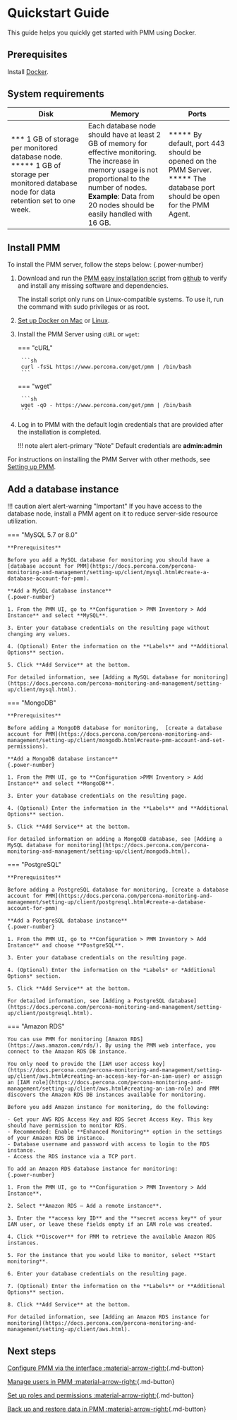 # Quickstart Guide

This guide helps you quickly get started with PMM using Docker.

## Prerequisites

Install [Docker](https://docs.docker.com/engine/install/).

## System requirements

| Disk      |Memory  | Ports         |
|-----------|--------|---------------|
|*** 1 GB of storage per monitored database node. <br/> ***** 1 GB of storage per monitored database node for data retention set to one week.| Each database node should have at least 2 GB of memory for effective monitoring. <br/> The increase in memory usage is not proportional to the number of nodes. </br>  **Example**: Data from 20 nodes should be easily handled with 16 GB.| ***** By default, port 443 should be opened on the PMM Server. <br/> ***** The database port should be open for the PMM Agent.|

## Install PMM

To install the PMM server, follow the steps below:
{.power-number}

1. Download and run the [PMM easy installation script](https://docs.percona.com/percona-monitoring-and-management/setting-up/server/easy-install.html) from [github](https://github.com/percona/pmm/blob/main/get-pmm.sh) to verify and install any missing software and dependencies. 

    The install script only runs on Linux-compatible systems. To use it, run the command with sudo privileges or as root.
    
2. [Set up Docker on Mac](https://docs.docker.com/docker-for-mac/install) or [Linux](https://docs.docker.com/install/linux/docker-ce/ubuntu).

3. Install the PMM Server using `cURL` or `wget`:


    === "cURL"

        ```sh
        curl -fsSL https://www.percona.com/get/pmm | /bin/bash
        ```

    === "wget"

        ```sh
        wget -qO - https://www.percona.com/get/pmm | /bin/bash    
        ```

4. Log in to PMM with the default login credentials that are provided after the installation is completed.

    !!! note alert alert-primary "Note"
        Default credentials are **admin:admin**


For instructions on installing the PMM Server with other methods, see [Setting up PMM](https://docs.percona.com/percona-monitoring-and-management/setting-up/server/index.html).

## Add a database instance

!!! caution alert alert-warning "Important"
    If you have access to the database node, install a PMM agent on it to reduce server-side resource utilization.


=== "MySQL 5.7 or 8.0"

    **Prerequisites**

    Before you add a MySQL database for monitoring you should have a [database account for PMM](https://docs.percona.com/percona-monitoring-and-management/setting-up/client/mysql.html#create-a-database-account-for-pmm).

    **Add a MySQL database instance**
    {.power-number}

    1. From the PMM UI, go to **Configuration > PMM Inventory > Add Instance** and select **MySQL**.

    3. Enter your database credentials on the resulting page without changing any values.

    4. (Optional) Enter the information on the **Labels** and **Additional Options** section. 

    5. Click **Add Service** at the bottom.

    For detailed information, see [Adding a MySQL database for monitoring](https://docs.percona.com/percona-monitoring-and-management/setting-up/client/mysql.html).

=== "MongoDB"

    **Prerequisites**

    Before adding a MongoDB database for monitoring,  [create a database account for PMM](https://docs.percona.com/percona-monitoring-and-management/setting-up/client/mongodb.html#create-pmm-account-and-set-permissions).

    **Add a MongoDB database instance**
    {.power-number}

    1. From the PMM UI, go to **Configuration >PMM Inventory > Add Instance** and select **MongoDB**.

    3. Enter your database credentials on the resulting page.

    4. (Optional) Enter the information in the **Labels** and **Additional Options** section. 

    5. Click **Add Service** at the bottom.

    For detailed information on adding a MongoDB database, see [Adding a MySQL database for monitoring](https://docs.percona.com/percona-monitoring-and-management/setting-up/client/mongodb.html).

=== "PostgreSQL"

    **Prerequisites**
     
    Before adding a PostgreSQL database for monitoring, [create a database account for PMM](https://docs.percona.com/percona-monitoring-and-management/setting-up/client/postgresql.html#create-a-database-account-for-pmm)
    
    **Add a PostgreSQL database instance**
    {.power-number}

    1. From the PMM UI, go to **Configuration > PMM Inventory > Add Instance** and choose **PostgreSQL**.

    3. Enter your database credentials on the resulting page.

    4. (Optional) Enter the information on the *Labels* or *Additional Options* section. 

    5. Click **Add Service** at the bottom.

    For detailed information, see [Adding a PostgreSQL database](https://docs.percona.com/percona-monitoring-and-management/setting-up/client/postgresql.html).

=== "Amazon RDS"

    You can use PMM for monitoring [Amazon RDS](https://aws.amazon.com/rds/). By using the PMM web interface, you connect to the Amazon RDS DB instance. 

    You only need to provide the [IAM user access key](https://docs.percona.com/percona-monitoring-and-management/setting-up/client/aws.html#creating-an-access-key-for-an-iam-user) or assign an [IAM role](https://docs.percona.com/percona-monitoring-and-management/setting-up/client/aws.html#creating-an-iam-role) and PMM discovers the Amazon RDS DB instances available for monitoring.

    Before you add Amazon instance for monitoring, do the following:

    - Get your AWS RDS Access Key and RDS Secret Access Key. This key should have permission to monitor RDS.
    - Recommended: Enable **Enhanced Monitoring** option in the settings of your Amazon RDS DB instance.
    - Database username and password with access to login to the RDS instance.
    - Access the RDS instance via a TCP port.

    To add an Amazon RDS database instance for monitoring:
    {.power-number}

    1. From the PMM UI, go to **Configuration > PMM Inventory > Add Instance**.

    2. Select **Amazon RDS – Add a remote instance**.

    3. Enter the **access key ID** and the **secret access key** of your IAM user, or leave these fields empty if an IAM role was created.

    4. Click **Discover** for PMM to retrieve the available Amazon RDS instances.

    5. For the instance that you would like to monitor, select **Start monitoring**.

    6. Enter your database credentials on the resulting page.

    7. (Optional) Enter the information on the **Labels** or **Additional Options** section. 

    8. Click **Add Service** at the bottom.

    For detailed information, see [Adding an Amazon RDS instance for monitoring](https://docs.percona.com/percona-monitoring-and-management/setting-up/client/aws.html).


## Next steps

[Configure PMM via the interface :material-arrow-right:](how-to/configure.md){.md-button}

[Manage users in PMM :material-arrow-right:](how-to/manage-users.md){.md-button}

[Set up roles and permissions :material-arrow-right:](get-started/roles-and-permissions/index.md){.md-button}

[Back up and restore data in PMM :material-arrow-right:](get-started/backup/index.md){.md-button}


